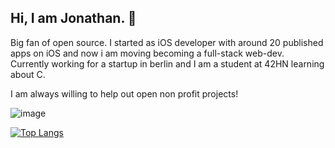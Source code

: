 ## Hi, I am Jonathan. 🖖

Big fan of open source. 
I started as iOS developer with around 20 published apps on iOS and now i am moving becoming a full-stack web-dev.  
Currently working for a startup in berlin and I am a student at 42HN learning about C.

I am always willing to help out open non profit projects!  

![image](https://www.codewars.com/users/chronikum/badges/large?theme=light)

[![Top Langs](https://github-readme-stats.vercel.app/api/top-langs/?username=chronikum&layout=compact)](https://github.com/anuraghazra/github-readme-stats)
